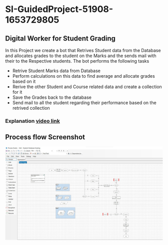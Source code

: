 # SI-GuidedProject-51908-1653729805
 ## Digital Worker for Student Grading

In this Project we create a bot that Retrives Student data from the Database and allocates grades to the student on the Marks and the sends mail with their to the Respective students. The bot performs the following tasks
- Retrive Student Marks data from Database
- Perform calculations on this data to find average and allocate grades based on it
- Rerive the other Student and Course related data and create a collection for it
- Save the Grades back to the database
- Send mail to all the student regarding their performance based on the retrived collection

### Explanation [video link](https://drive.google.com/file/d/1iC_Dj-nNn906asrxpYeNDLVSoELReK2v/view?usp=sharing)

## Process flow Screenshot
![Blue Prism Process Flow Screenshot](https://github.com/smartinternz02/SI-GuidedProject-51908-1653729805/blob/492b6baea095d1efe92036961156c98a225e35c6/Screenshots/Process%20flow.jpg)

